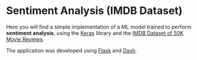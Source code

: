 # Sentiment Analysis (IMDB Dataset)


Here you will find a simple implementation of a ML model trained to perform **sentiment analysis**, using the [Keras](https://keras.io/) library and the [IMDB Dataset of 50K Movie Reviews](https://www.kaggle.com/datasets/lakshmi25npathi/imdb-dataset-of-50k-movie-reviews).

The application was developed using [Flask](https://flask.palletsprojects.com/en/2.1.x/) and [Dash](https://dash.plotly.com/).